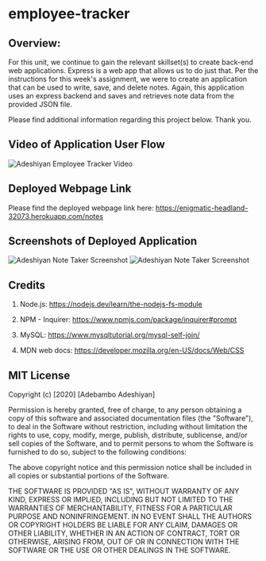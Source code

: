 # employee-tracker

## Overview:

For this unit, we continue to gain the relevant skillset(s) to create back-end web applications. Express is a web app that allows us to do just that.
Per the instructions for this week's assignment, we were to create an application that can be used to write, save, and delete notes. Again, this application uses an express backend and saves and retrieves note data from the provided JSON file.

Please find additional information regarding this project below. Thank you.

## Video of Application User Flow

![Adeshiyan Employee Tracker Video](./assets/tracker.gif)

## Deployed Webpage Link

Please find the deployed webpage link here: https://enigmatic-headland-32073.herokuapp.com/notes

## Screenshots of Deployed Application

![Adeshiyan Note Taker Screenshot](./public/assets/notetaker1.png)
![Adeshiyan Note Taker Screenshot](./public/assets/notetaker2.png)

## Credits

1. Node.js: https://nodejs.dev/learn/the-nodejs-fs-module

2. NPM - Inquirer: https://www.npmjs.com/package/inquirer#prompt

3. MySQL: https://www.mysqltutorial.org/mysql-self-join/

4. MDN web docs: https://developer.mozilla.org/en-US/docs/Web/CSS

## MIT License

Copyright (c) [2020] [Adebambo Adeshiyan]

Permission is hereby granted, free of charge, to any person obtaining a copy
of this software and associated documentation files (the "Software"), to deal
in the Software without restriction, including without limitation the rights
to use, copy, modify, merge, publish, distribute, sublicense, and/or sell
copies of the Software, and to permit persons to whom the Software is
furnished to do so, subject to the following conditions:

The above copyright notice and this permission notice shall be included in all
copies or substantial portions of the Software.

THE SOFTWARE IS PROVIDED "AS IS", WITHOUT WARRANTY OF ANY KIND, EXPRESS OR
IMPLIED, INCLUDING BUT NOT LIMITED TO THE WARRANTIES OF MERCHANTABILITY,
FITNESS FOR A PARTICULAR PURPOSE AND NONINFRINGEMENT. IN NO EVENT SHALL THE
AUTHORS OR COPYRIGHT HOLDERS BE LIABLE FOR ANY CLAIM, DAMAGES OR OTHER
LIABILITY, WHETHER IN AN ACTION OF CONTRACT, TORT OR OTHERWISE, ARISING FROM,
OUT OF OR IN CONNECTION WITH THE SOFTWARE OR THE USE OR OTHER DEALINGS IN THE
SOFTWARE.
